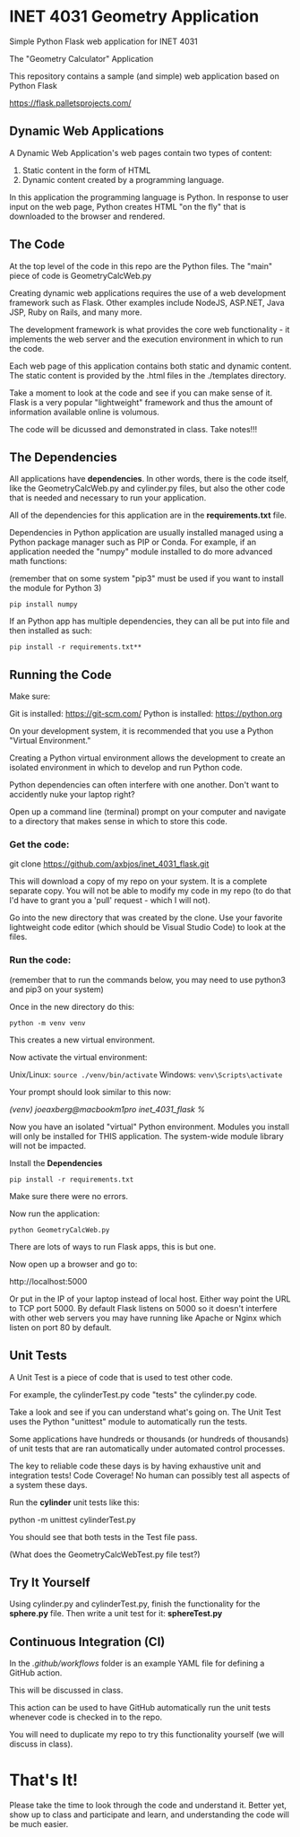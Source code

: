 # INET 4031 Geometry Application

Simple Python Flask web application for INET 4031

The "Geometry Calculator" Application

This repository contains a sample (and simple) web application based on Python Flask

https://flask.palletsprojects.com/

## Dynamic Web Applications

A Dynamic Web Application's web pages contain two types of content:

1. Static content in the form of HTML
2. Dynamic content created by a programming language.

In this application the programming language is Python.  In response to user input on the web page, Python creates HTML "on the fly" that is downloaded to the browser and rendered.

## The Code

At the top level of the code in this repo are the Python files.  The "main" piece of code is GeometryCalcWeb.py

Creating dynamic web applications requires the use of a web development framework such as Flask.  Other examples include NodeJS, ASP.NET, Java JSP, Ruby on Rails, and many more.

The development framework is what provides the core web functionality - it implements the web server and the execution environment in which to run the code.

Each web page of this application contains both static and dynamic content.  The static content is provided by the .html files in the ./templates directory.

Take a moment to look at the code and see if you can make sense of it.  Flask is a very popular "lightweight" framework and thus the amount of information available online is volumous.

The code will be dicussed and demonstrated in class.  Take notes!!!

## The Dependencies

All applications have **dependencies**.   In other words, there is the code itself, like the GeometryCalcWeb.py and cylinder.py files, but also the other code that is needed and necessary to run your application.

All of the dependencies for this application are in the **requirements.txt** file.

Dependencies in Python application are usually installed managed using a Python package manager such as PIP or Conda.  For example, if an application needed the "numpy" module installed to do more advanced math functions:

(remember that on some system "pip3" must be used if you want to install the module for Python 3)

`pip install numpy`

If an Python app has multiple dependencies, they can all be put into file and then installed as such:

`pip install -r requirements.txt**`


## Running the Code

Make sure:

Git is installed: https://git-scm.com/
Python is installed: https://python.org

On your development system, it is recommended that you use a Python "Virtual Environment."

Creating a Python virtual environment allows the development to create an isolated environment in which to develop and run Python code.

Python dependencies can often interfere with one another.  Don't want to accidently nuke your laptop right?  

Open up a command line (terminal) prompt on your computer and navigate to a directory that makes sense in which to store this code.

### Get the code:

git clone https://github.com/axbjos/inet_4031_flask.git

This will download a copy of my repo on your system.  It is a complete separate copy.  You will not be able to modify my code in my repo (to do that I'd have to grant you a 'pull' request - which I will not).

Go into the new directory that was created by the clone.  Use your favorite lightweight code editor (which should be Visual Studio Code) to look at the files.

### Run the code:

(remember that to run the commands below, you may need to use python3 and pip3 on your system)

Once in the new directory do this:

`python -m venv venv`

This creates a new virtual environment.

Now activate the virtual environment:

Unix/Linux:  `source ./venv/bin/activate`
Windows: `venv\Scripts\activate`

Your prompt should look similar to this now:

*(venv) joeaxberg@macbookm1pro inet_4031_flask %*

Now you have an isolated "virtual" Python environment.  Modules you install will only be installed for THIS application.  The system-wide module library will not be impacted.

Install the **Dependencies**

`pip install -r requirements.txt`

Make sure there were no errors.

Now run the application:

`python GeometryCalcWeb.py`

There are lots of ways to run Flask apps, this is but one.

Now open up a browser and go to:

http://localhost:5000

Or put in the IP of your laptop instead of local host.  Either way point the URL to TCP port 5000.  By default Flask listens on 5000 so it doesn't interfere with other web servers you may have running like Apache or Nginx which listen on port 80 by default.

## Unit Tests

A Unit Test is a piece of code that is used to test other code.

For example, the cylinderTest.py code "tests" the cylinder.py code.

Take a look and see if you can understand what's going on.  The Unit Test uses the Python "unittest" module to automatically run the tests.

Some applications have hundreds or thousands (or hundreds of thousands) of unit tests that are ran automatically under automated control processes.

The key to reliable code these days is by having exhaustive unit and integration tests!  Code Coverage!  No human can possibly test all aspects of a system these days.

Run the **cylinder** unit tests like this:

python -m unittest cylinderTest.py

You should see that both tests in the Test file pass.

(What does the GeometryCalcWebTest.py file test?)

## Try It Yourself

Using cylinder.py and cylinderTest.py, finish the functionality for the **sphere.py** file.  Then write a unit test for it: **sphereTest.py**

## Continuous Integration (CI)

In the *.github/workflows* folder is an example YAML file for defining a GitHub action.

This will be discussed in class.

This action can be used to have GitHub automatically run the unit tests whenever code is checked in to the repo.

You will need to duplicate my repo to try this functionality yourself (we will discuss in class).


# That's It!

Please take the time to look through the code and understand it.  Better yet, show up to class and participate and learn, and understanding the code will be much easier.
